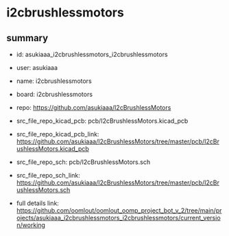 # i2cbrushlessmotors
 
## summary 
* id: asukiaaa_i2cbrushlessmotors_i2cbrushlessmotors
* user: asukiaaa
* name: i2cbrushlessmotors
* board: i2cbrushlessmotors
* repo: https://github.com/asukiaaa/I2cBrushlessMotors
* src_file_repo_kicad_pcb: pcb/I2cBrushlessMotors.kicad_pcb
* src_file_repo_kicad_pcb_link: https://github.com/asukiaaa/I2cBrushlessMotors/tree/master/pcb/I2cBrushlessMotors.kicad_pcb


* src_file_repo_sch: pcb/I2cBrushlessMotors.sch
* src_file_repo_sch_link: https://github.com/asukiaaa/I2cBrushlessMotors/tree/master/pcb/I2cBrushlessMotors.sch
* full details link: https://github.com/oomlout/oomlout_oomp_project_bot_v_2/tree/main/projects/asukiaaa_i2cbrushlessmotors_i2cbrushlessmotors/current_version/working  






